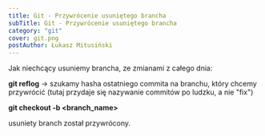 ```yaml
---
title: Git - Przywrócenie usuniętego brancha
subTitle: Git - Przywrócenie usuniętego brancha
category: "git"
cover: git.png
postAuthor: Łukasz Mitusiński
---
```


Jak niechcący usuniemy brancha, ze zmianami z całego dnia:

**git reflog** -> szukamy hasha ostatniego commita na branchu, który chcemy przywrócić (tutaj przydaje się nazywanie commitów po ludzku, a nie "fix")

**git checkout -b <branch_name> <hash>**

usuniety branch został przywrócony.
